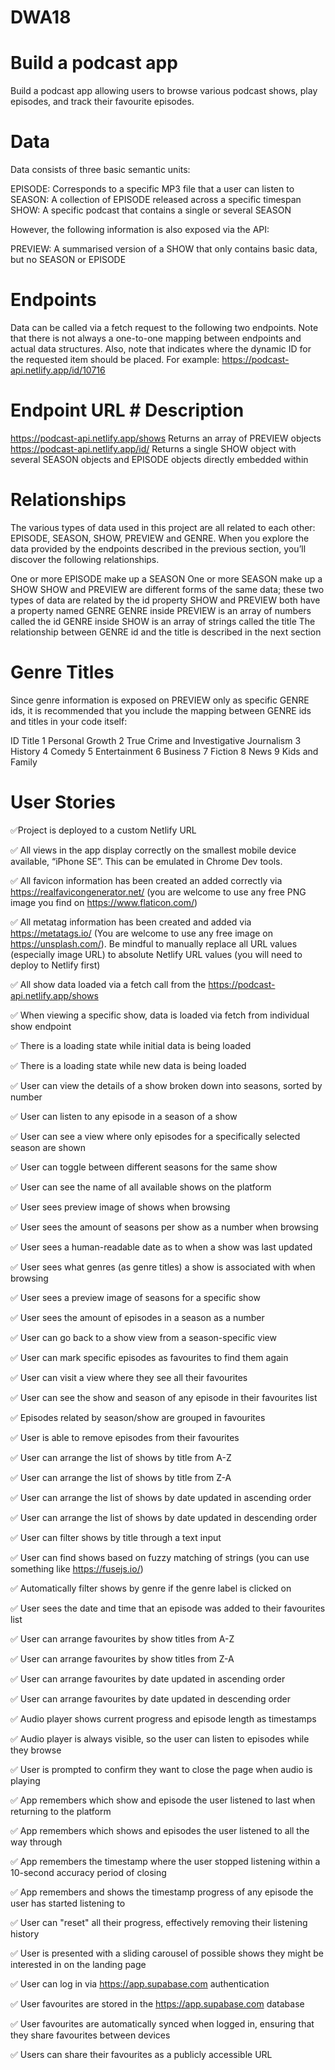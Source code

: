 # DWA18
# Build a podcast app
Build a podcast app allowing users to browse various podcast shows, play episodes, and track their favourite episodes.

# Data
Data consists of three basic semantic units:

EPISODE: Corresponds to a specific MP3 file that a user can listen to
SEASON: A collection of EPISODE released across a specific timespan
SHOW: A specific podcast that contains a single or several SEASON

However, the following information is also exposed via the API:

PREVIEW: A summarised version of a SHOW that only contains basic data, but no SEASON or EPISODE

# Endpoints
 
Data can be called via a fetch request to the following two endpoints. Note that there is not always a one-to-one mapping between endpoints and actual data structures. Also, note that <ID> indicates where the dynamic ID for the requested item should be placed. For example: https://podcast-api.netlify.app/id/10716

# Endpoint URL	# Description
https://podcast-api.netlify.app/shows	Returns an array of PREVIEW objects
https://podcast-api.netlify.app/id/<ID>	Returns a single SHOW object with several SEASON objects and EPISODE objects directly embedded within

# Relationships

The various types of data used in this project are all related to each other: EPISODE, SEASON, SHOW, PREVIEW and GENRE. When you explore the data provided by the endpoints described in the previous section, you’ll discover the following relationships.

One or more EPISODE make up a SEASON
One or more SEASON make up a SHOW
SHOW and PREVIEW are different forms of the same data; these two types of data are related by the id property
SHOW and PREVIEW both have a property named GENRE
GENRE inside PREVIEW is an array of numbers called the id
GENRE inside SHOW is an array of strings called the title
The relationship between GENRE id and the title is described in the next section

# Genre Titles

Since genre information is exposed on PREVIEW only as specific GENRE ids, it is recommended that you include the mapping between GENRE ids and titles in your code itself:

ID   	Title
1	Personal Growth
2	True Crime and Investigative Journalism
3	History
4	Comedy
5	Entertainment
6	Business
7	Fiction
8	News
9	Kids and Family

# User Stories

✅Project is deployed to a custom Netlify URL

✅ All views in the app display correctly on the smallest mobile device available, “iPhone SE”. This can be emulated in Chrome Dev tools.

✅ All favicon information has been created an added correctly via https://realfavicongenerator.net/ (you are welcome to use any free PNG image you find on https://www.flaticon.com/)

✅ All metatag information has been created and added via https://metatags.io/ (You are welcome to use any free image on https://unsplash.com/). Be mindful to manually replace all URL values (especially image URL) to absolute Netlify URL values (you will need to deploy to Netlify first)

✅ All show data loaded via a fetch call from the https://podcast-api.netlify.app/shows

✅ When viewing a specific show, data is loaded via fetch from individual show endpoint

✅ There is a loading state while initial data is being loaded

✅ There is a loading state while new data is being loaded

✅ User can view the details of a show broken down into seasons, sorted by number

✅ User can listen to any episode in a season of a show

✅ User can see a view where only episodes for a specifically selected season are shown

✅ User can toggle between different seasons for the same show

✅ User can see the name of all available shows on the platform

✅ User sees preview image of shows when browsing

✅ User sees the amount of seasons per show as a number when browsing

✅ User sees a human-readable date as to when a show was last updated

✅ User sees what genres (as genre titles) a show is associated with when browsing

✅ User sees a preview image of seasons for a specific show

✅ User sees the amount of episodes in a season as a number

✅ User can go back to a show view from a season-specific view

✅ User can mark specific episodes as favourites to find them again

✅ User can visit a view where they see all their favourites

✅ User can see the show and season of any episode in their favourites list

✅ Episodes related by season/show are grouped in favourites

✅ User is able to remove episodes from their favourites

✅ User can arrange the list of shows by title from A-Z

✅ User can arrange the list of shows by title from Z-A

✅ User can arrange the list of shows by date updated in ascending order

✅ User can arrange the list of shows by date updated in descending order

✅ User can filter shows by title through a text input

✅ User can find shows based on fuzzy matching of strings (you can use something like https://fusejs.io/)

✅ Automatically filter shows by genre if the genre label is clicked on

✅ User sees the date and time that an episode was added to their favourites list

✅ User can arrange favourites by show titles from A-Z

✅ User can arrange favourites by show titles from Z-A

✅ User can arrange favourites by date updated in ascending order

✅ User can arrange favourites by date updated in descending order

✅ Audio player shows current progress and episode length as timestamps

✅ Audio player is always visible, so the user can listen to episodes while they browse

✅ User is prompted to confirm they want to close the page when audio is playing

✅ App remembers which show and episode the user listened to last when returning to the platform

✅ App remembers which shows and episodes the user listened to all the way through

✅ App remembers the timestamp where the user stopped listening within a 10-second accuracy period of closing

✅ App remembers and shows the timestamp progress of any episode the user has started listening to

✅ User can "reset" all their progress, effectively removing their listening history

✅ User is presented with a sliding carousel of possible shows they might be interested in on the landing page

✅ User can log in via https://app.supabase.com authentication

✅ User favourites are stored in the https://app.supabase.com database

✅ User favourites are automatically synced when logged in, ensuring that they share favourites between devices

✅ Users can share their favourites as a publicly accessible URL 